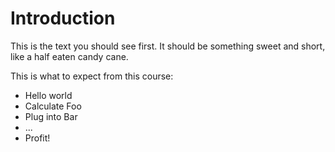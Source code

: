 # Introduction

This is the text you should see first. It should be something sweet and short, like a half eaten candy cane.

This is what to expect from this course:

* Hello world
* Calculate Foo
* Plug into Bar
* ...
* Profit!
